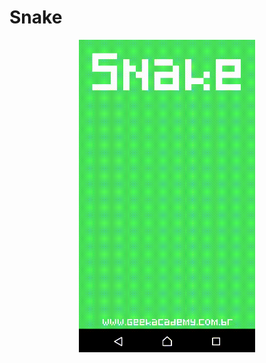 # Snake
<p align="center">
  <img src="etc/intro.gif" height="500" alt="progress image view" />
</p>
